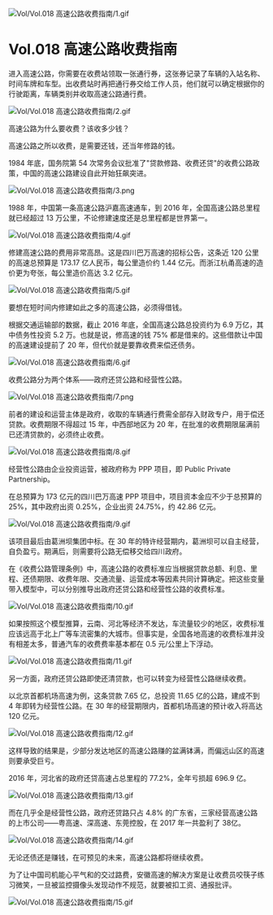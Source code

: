 
![Vol/Vol.018 高速公路收费指南/1.gif](https://cdn.jsdelivr.net/gh/just-prog/static/image/Vol/Vol.018%20高速公路收费指南/1.gif)

# Vol.018 高速公路收费指南

进入高速公路，你需要在收费站领取一张通行券，这张券记录了车辆的入站名称、时间车牌和车型。出收费站时再把通行券交给工作人员，他们就可以确定根据你的行驶距离，车辆类别并收取高速公路通行费。

![Vol/Vol.018 高速公路收费指南/2.gif](https://cdn.jsdelivr.net/gh/just-prog/static/image/Vol/Vol.018%20高速公路收费指南/2.gif)

高速公路为什么要收费？该收多少钱？

高速公路之所以收费，是需要还钱，还当年修路的钱。

1984 年底，国务院第 54 次常务会议批准了"贷款修路、收费还贷"的收费公路政策，中国的高速公路建设自此开始狂飙突进。

![Vol/Vol.018 高速公路收费指南/3.png](https://cdn.jsdelivr.net/gh/just-prog/static/image/Vol/Vol.018%20高速公路收费指南/3.png)

1988 年，中国第一条高速公路沪嘉高速通车，到 2016 年，全国高速公路总里程就已经超过 13 万公里，不论修建速度还是总里程都是世界第一。

![Vol/Vol.018 高速公路收费指南/4.gif](https://cdn.jsdelivr.net/gh/just-prog/static/image/Vol/Vol.018%20高速公路收费指南/4.gif)

修建高速公路的费用非常高昂。这是四川巴万高速的招标公告，这条近 120 公里的高速总预算是 173.17 亿人民币，每公里造价约 1.44 亿元。而浙江杭甬高速的造价更为夸张，每公里造价高达 3.2 亿元。

![Vol/Vol.018 高速公路收费指南/5.gif](https://cdn.jsdelivr.net/gh/just-prog/static/image/Vol/Vol.018%20高速公路收费指南/5.gif)

要想在短时间内修建如此之多的高速公路，必须得借钱。

根据交通运输部的数据，截止 2016 年底，全国高速公路总投资约为 6.9 万亿，其中债务性投资 5.2 万。也就是说，修高速的钱 75% 都是借来的。这些借款让中国的高速建设提前了 20 年，但代价就是要靠收费来偿还债务。

![Vol/Vol.018 高速公路收费指南/6.gif](https://cdn.jsdelivr.net/gh/just-prog/static/image/Vol/Vol.018%20高速公路收费指南/6.gif)

收费公路分为两个体系——政府还贷公路和经营性公路。

![Vol/Vol.018 高速公路收费指南/7.png](https://cdn.jsdelivr.net/gh/just-prog/static/image/Vol/Vol.018%20高速公路收费指南/7.png)

前者的建设和运营主体是政府，收取的车辆通行费需全部存入财政专户，用于偿还贷款。收费期限不得超过 15 年，中西部地区为 20 年，在批准的收费期限届满前已还清贷款的，必须终止收费。

![Vol/Vol.018 高速公路收费指南/8.gif](https://cdn.jsdelivr.net/gh/just-prog/static/image/Vol/Vol.018%20高速公路收费指南/8.gif)

经营性公路由企业投资运营，被政府称为 PPP 项目，即 Public Private Partnership。

在总预算为 173 亿元的四川巴万高速 PPP 项目中，项目资本金应不少于总预算的 25%，其中政府出资 0.25%，企业出资 24.75%，约 42.86 亿元。

![Vol/Vol.018 高速公路收费指南/9.gif](https://cdn.jsdelivr.net/gh/just-prog/static/image/Vol/Vol.018%20高速公路收费指南/9.gif)

该项目最后由葛洲坝集团中标。在 30 年的特许经营期内，葛洲坝可以自主经营，自负盈亏。期满后，则需要将公路无偿移交给四川政府。

在《收费公路管理条例》中，高速公路的收费标准应当根据贷款总额、利息、里程、还债期限、收费年限、交通流量、运营成本等因素共同计算确定。把这些变量带入模型中，可以分别推导出政府还贷公路和经营性公路的收费标准。

![Vol/Vol.018 高速公路收费指南/10.gif](https://cdn.jsdelivr.net/gh/just-prog/static/image/Vol/Vol.018%20高速公路收费指南/10.gif)

如果按照这个模型推算，云南、河北等经济不发达，车流量较少的地区，收费标准应该远高于北上广等车流密集的大城市。但事实是，全国各地高速的收费标准并没有相差太多，普通汽车的收费费率基本都在 0.5 元/公里上下浮动。

![Vol/Vol.018 高速公路收费指南/11.gif](https://cdn.jsdelivr.net/gh/just-prog/static/image/Vol/Vol.018%20高速公路收费指南/11.gif)

另一方面，政府还贷公路即使还清贷款，也可以转变为经营性公路继续收费。

以北京首都机场高速为例，这条贷款 7.65 亿，总投资 11.65 亿的公路，建成不到 4 年即转为经营性公路。在 30 年的经营期限内，首都机场高速的预计收入将高达 120 亿元。

![Vol/Vol.018 高速公路收费指南/12.gif](https://cdn.jsdelivr.net/gh/just-prog/static/image/Vol/Vol.018%20高速公路收费指南/12.gif)

这样导致的结果是，少部分发达地区的高速公路赚的盆满钵满，而偏远山区的高速则要承受巨亏。

2016 年，河北省的政府还贷高速占总里程的 77.2%，全年亏损超 696.9 亿。

![Vol/Vol.018 高速公路收费指南/13.gif](https://cdn.jsdelivr.net/gh/just-prog/static/image/Vol/Vol.018%20高速公路收费指南/13.gif)

而在几乎全是经营性公路，政府还贷路只占 4.8% 的广东省，三家经营高速公路的上市公司——粤高速、深高速、东莞控股，在 2017 年一共盈利了 38亿。

![Vol/Vol.018 高速公路收费指南/14.gif](https://cdn.jsdelivr.net/gh/just-prog/static/image/Vol/Vol.018%20高速公路收费指南/14.gif)

无论还债还是赚钱，在可预见的未来，高速公路都将继续收费。

为了让中国司机能心平气和的交过路费，安徽高速的解决方案是让收费员咬筷子练习微笑，一旦被监控摄像头发现动作不规范，就要被扣工资、通报批评。

![Vol/Vol.018 高速公路收费指南/15.gif](https://cdn.jsdelivr.net/gh/just-prog/static/image/Vol/Vol.018%20高速公路收费指南/15.gif)

